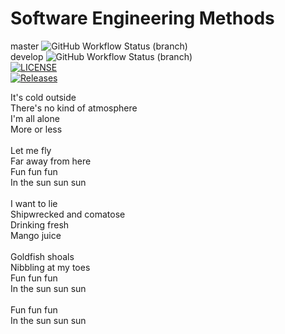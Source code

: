 # Software Engineering Methods
master ![GitHub Workflow Status (branch)](https://img.shields.io/github/actions/workflow/status/mtmjnb/sem/main.yml?branch=master)\
develop ![GitHub Workflow Status (branch)](https://img.shields.io/github/actions/workflow/status/mtmjnb/sem/main.yml?branch=develop)\
[![LICENSE](https://img.shields.io/github/license/mtmjnb/sem.svg?style=flat-square)](https://github.com/mtmjnb/sem/blob/master/LICENSE)\
[![Releases](https://img.shields.io/github/release/mtmjnb/sem/all.svg?style=flat-square)](https://github.com/mtmjnb/sem/releases)

It's cold outside\
There's no kind of atmosphere\
I'm all alone\
More or less\
\
Let me fly\
Far away from here\
Fun fun fun\
In the sun sun sun\
\
I want to lie\
Shipwrecked and comatose\
Drinking fresh\
Mango juice\
\
Goldfish shoals\
Nibbling at my toes\
Fun fun fun\
In the sun sun sun\
\
Fun fun fun\
In the sun sun sun